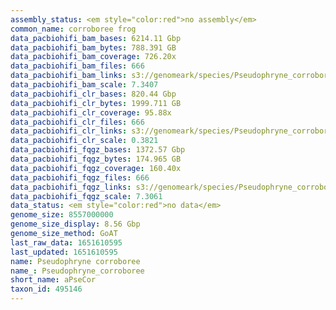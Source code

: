 ```yaml
---
assembly_status: <em style="color:red">no assembly</em>
common_name: corroboree frog
data_pacbiohifi_bam_bases: 6214.11 Gbp
data_pacbiohifi_bam_bytes: 788.391 GB
data_pacbiohifi_bam_coverage: 726.20x
data_pacbiohifi_bam_files: 666
data_pacbiohifi_bam_links: s3://genomeark/species/Pseudophryne_corroboree/aPseCor3/genomic_data/pacbio_hifi/<br>
data_pacbiohifi_bam_scale: 7.3407
data_pacbiohifi_clr_bases: 820.44 Gbp
data_pacbiohifi_clr_bytes: 1999.711 GB
data_pacbiohifi_clr_coverage: 95.88x
data_pacbiohifi_clr_files: 666
data_pacbiohifi_clr_links: s3://genomeark/species/Pseudophryne_corroboree/aPseCor3/genomic_data/pacbio_hifi/<br>
data_pacbiohifi_clr_scale: 0.3821
data_pacbiohifi_fqgz_bases: 1372.57 Gbp
data_pacbiohifi_fqgz_bytes: 174.965 GB
data_pacbiohifi_fqgz_coverage: 160.40x
data_pacbiohifi_fqgz_files: 666
data_pacbiohifi_fqgz_links: s3://genomeark/species/Pseudophryne_corroboree/aPseCor3/genomic_data/pacbio_hifi/<br>
data_pacbiohifi_fqgz_scale: 7.3061
data_status: <em style="color:red">no data</em>
genome_size: 8557000000
genome_size_display: 8.56 Gbp
genome_size_method: GoAT
last_raw_data: 1651610595
last_updated: 1651610595
name: Pseudophryne corroboree
name_: Pseudophryne_corroboree
short_name: aPseCor
taxon_id: 495146
---
```

